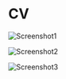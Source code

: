 # CV

![Screenshot1](https://user-images.githubusercontent.com/78667727/181726418-7320296d-e0be-4658-be61-1d73380ce58f.png)


![Screenshot2](https://user-images.githubusercontent.com/78667727/181726451-d3096b37-6f88-46d9-97e9-4dedd8de4cbb.png)


![Screenshot3](https://user-images.githubusercontent.com/78667727/181726475-1d593d39-56b0-4b9e-b646-0287e4831c6c.png)
